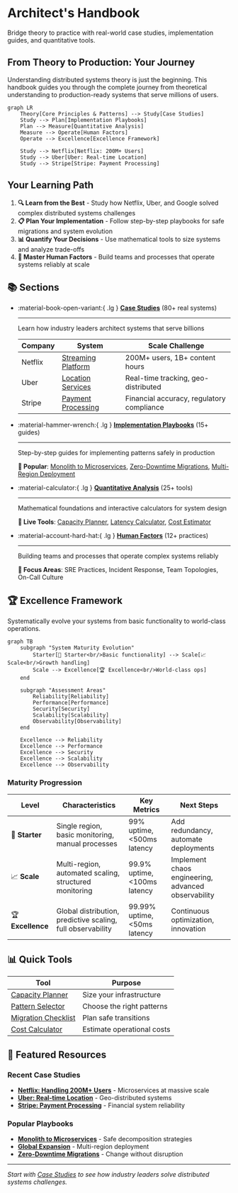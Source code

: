 # Architect's Handbook

Bridge theory to practice with real-world case studies, implementation guides, and quantitative tools.

## From Theory to Production: Your Journey

Understanding distributed systems theory is just the beginning. This handbook guides you through the complete journey from theoretical understanding to production-ready systems that serve millions of users.

```mermaid
graph LR
    Theory[Core Principles & Patterns] --> Study[Case Studies]
    Study --> Plan[Implementation Playbooks] 
    Plan --> Measure[Quantitative Analysis]
    Measure --> Operate[Human Factors]
    Operate --> Excellence[Excellence Framework]
    
    Study --> Netflix[Netflix: 200M+ Users]
    Study --> Uber[Uber: Real-time Location]
    Study --> Stripe[Stripe: Payment Processing]
```

## Your Learning Path

1. **🔍 Learn from the Best** - Study how Netflix, Uber, and Google solved complex distributed systems challenges
2. **📋 Plan Your Implementation** - Follow step-by-step playbooks for safe migrations and system evolution  
3. **📊 Quantify Your Decisions** - Use mathematical tools to size systems and analyze trade-offs
4. **👥 Master Human Factors** - Build teams and processes that operate systems reliably at scale

## 📚 Sections

<div class="grid cards" markdown>

- :material-book-open-variant:{ .lg } **[Case Studies](case-studies/index.md)** (80+ real systems)
    
    ---
    
    Learn how industry leaders architect systems that serve billions
    
    | Company | System | Scale Challenge |
    |---------|---------|-----------------|
    | Netflix | [Streaming Platform](case-studies/messaging-streaming/netflix-streaming.md) | 200M+ users, 1B+ content hours |
    | Uber | [Location Services](case-studies/location-services/uber-location.md) | Real-time tracking, geo-distributed |
    | Stripe | [Payment Processing](case-studies/financial-commerce/payment-system.md) | Financial accuracy, regulatory compliance |

- :material-hammer-wrench:{ .lg } **[Implementation Playbooks](implementation-playbooks/index.md)** (15+ guides)
    
    ---
    
    Step-by-step guides for implementing patterns safely in production
    
    **🚀 Popular**: [Monolith to Microservices](implementation-playbooks/monolith-decomposition/), [Zero-Downtime Migrations](implementation-playbooks/zero-downtime/), [Multi-Region Deployment](implementation-playbooks/global-expansion/)

- :material-calculator:{ .lg } **[Quantitative Analysis](quantitative-analysis/index.md)** (25+ tools)
    
    ---
    
    Mathematical foundations and interactive calculators for system design
    
    **🔢 Live Tools**: [Capacity Planner](quantitative-analysis/capacity-planning.md), [Latency Calculator](../tools/latency-calculator.md), [Cost Estimator](quantitative-analysis/storage-economics.md)

- :material-account-hard-hat:{ .lg } **[Human Factors](human-factors/index.md)** (12+ practices)
    
    ---
    
    Building teams and processes that operate complex systems reliably
    
    **🎯 Focus Areas**: SRE Practices, Incident Response, Team Topologies, On-Call Culture

</div>

## 🏆 Excellence Framework

Systematically evolve your systems from basic functionality to world-class operations.

```mermaid
graph TB
    subgraph "System Maturity Evolution"
        Starter[🌱 Starter<br/>Basic functionality] --> Scale[📈 Scale<br/>Growth handling]
        Scale --> Excellence[🏆 Excellence<br/>World-class ops]
    end
    
    subgraph "Assessment Areas"
        Reliability[Reliability]
        Performance[Performance] 
        Security[Security]
        Scalability[Scalability]
        Observability[Observability]
    end
    
    Excellence --> Reliability
    Excellence --> Performance
    Excellence --> Security
    Excellence --> Scalability
    Excellence --> Observability
```

### Maturity Progression

| Level | Characteristics | Key Metrics | Next Steps |
|-------|----------------|-------------|------------|
| 🌱 **Starter** | Single region, basic monitoring, manual processes | 99% uptime, <500ms latency | Add redundancy, automate deployments |
| 📈 **Scale** | Multi-region, automated scaling, structured monitoring | 99.9% uptime, <100ms latency | Implement chaos engineering, advanced observability |
| 🏆 **Excellence** | Global distribution, predictive scaling, full observability | 99.99% uptime, <50ms latency | Continuous optimization, innovation |

## 📊 Quick Tools

| Tool | Purpose |
|------|---------|
| [Capacity Planner](quantitative-analysis/capacity-planning.md) | Size your infrastructure |
| [Pattern Selector](implementation-playbooks/pattern-selection-wizard/) | Choose the right patterns |
| [Migration Checklist](implementation-playbooks/migration-checklist/) | Plan safe transitions |
| [Cost Calculator](quantitative-analysis/storage-economics.md) | Estimate operational costs |

## 📖 Featured Resources

### Recent Case Studies
- **[Netflix: Handling 200M+ Users](case-studies/messaging-streaming/netflix-streaming.md)** - Microservices at massive scale
- **[Uber: Real-time Location](case-studies/location-services/uber-location.md)** - Geo-distributed systems
- **[Stripe: Payment Processing](case-studies/financial-commerce/payment-system.md)** - Financial system reliability

### Popular Playbooks
- **[Monolith to Microservices](implementation-playbooks/monolith-to-microservices/)** - Safe decomposition strategies
- **[Global Expansion](implementation-playbooks/global-expansion/)** - Multi-region deployment
- **[Zero-Downtime Migrations](implementation-playbooks/zero-downtime/)** - Change without disruption

---

*Start with [Case Studies](case-studies/index.md) to see how industry leaders solve distributed systems challenges.*